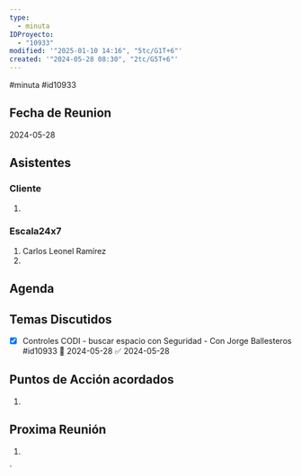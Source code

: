```yaml
---
type:
  - minuta
IDProyecto:
  - "10933"
modified: '"2025-01-10 14:16", "5tc/G1T+6"'
created: '"2024-05-28 08:30", "2tc/G5T+6"'
---
```

#minuta 
#id10933 

## Fecha de Reunion
2024-05-28

## Asistentes

### Cliente
1. 
### Escala24x7
1. Carlos Leonel Ramírez
2. 

## Agenda

## Temas Discutidos

- [x] Controles CODI - buscar espacio con Seguridad - Con Jorge Ballesteros #id10933 📅 2024-05-28 ✅ 2024-05-28



## Puntos de Acción acordados
1. 

## Proxima Reunión
1.  

`